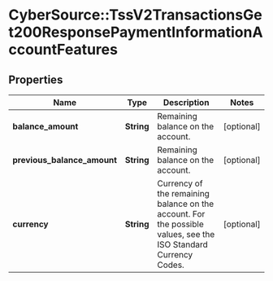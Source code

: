 # CyberSource::TssV2TransactionsGet200ResponsePaymentInformationAccountFeatures

## Properties
Name | Type | Description | Notes
------------ | ------------- | ------------- | -------------
**balance_amount** | **String** | Remaining balance on the account.  | [optional] 
**previous_balance_amount** | **String** | Remaining balance on the account.  | [optional] 
**currency** | **String** | Currency of the remaining balance on the account. For the possible values, see the ISO Standard Currency Codes.  | [optional] 


